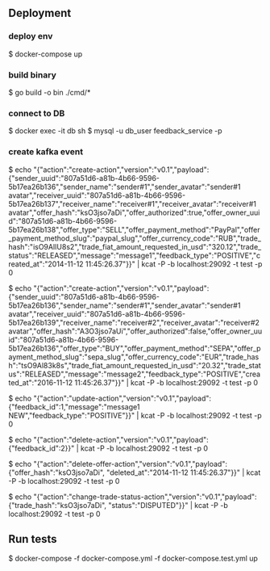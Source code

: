 ## Deployment

### deploy env
$ docker-compose up

### build binary
$ go build -o bin ./cmd/*

### connect to DB
$ docker exec -it db sh
$ mysql -u db_user feedback_service -p

### create kafka event
$ echo "{\"action\":\"create-action\",\"version\":\"v0.1\",\"payload\":{\"sender_uuid\":\"807a51d6-a81b-4b66-9596-5b17ea26b136\",\"sender_name\":\"sender#1\",\"sender_avatar\":\"sender#1 avatar\",\"receiver_uuid\":\"807a51d6-a81b-4b66-9596-5b17ea26b137\",\"receiver_name\":\"receiver#1\",\"receiver_avatar\":\"receiver#1 avatar\",\"offer_hash\":\"ksO3jso7aDi\",\"offer_authorized\":true,\"offer_owner_uuid\":\"807a51d6-a81b-4b66-9596-5b17ea26b138\",\"offer_type\":\"SELL\",\"offer_payment_method\":\"PayPal\",\"offer_payment_method_slug\":\"paypal_slug\",\"offer_currency_code\":\"RUB\",\"trade_hash\":\"isO9AlIU8s2\",\"trade_fiat_amount_requested_in_usd\":\"320.12\",\"trade_status\":\"RELEASED\",\"message\":\"message1\",\"feedback_type\":\"POSITIVE\",\"created_at\":\"2014-11-12 11:45:26.37\"}}" | kcat -P -b localhost:29092 -t test -p 0

$ echo "{\"action\":\"create-action\",\"version\":\"v0.1\",\"payload\":{\"sender_uuid\":\"807a51d6-a81b-4b66-9596-5b17ea26b136\",\"sender_name\":\"sender#1\",\"sender_avatar\":\"sender#1 avatar\",\"receiver_uuid\":\"807a51d6-a81b-4b66-9596-5b17ea26b139\",\"receiver_name\":\"receiver#2\",\"receiver_avatar\":\"receiver#2 avatar\",\"offer_hash\":\"A3O3jso7aUi\",\"offer_authorized\":false,\"offer_owner_uuid\":\"807a51d6-a81b-4b66-9596-5b17ea26b136\",\"offer_type\":\"BUY\",\"offer_payment_method\":\"SEPA\",\"offer_payment_method_slug\":\"sepa_slug\",\"offer_currency_code\":\"EUR\",\"trade_hash\":\"tsO9Al83k8s\",\"trade_fiat_amount_requested_in_usd\":\"20.32\",\"trade_status\":\"RELEASED\",\"message\":\"message2\",\"feedback_type\":\"POSITIVE\",\"created_at\":\"2016-11-12 11:45:26.37\"}}" | kcat -P -b localhost:29092 -t test -p 0

$ echo "{\"action\":\"update-action\",\"version\":\"v0.1\",\"payload\":{\"feedback_id\":1,\"message\":\"message1 NEW\",\"feedback_type\":\"POSITIVE\"}}" | kcat -P -b localhost:29092 -t test -p 0

$ echo "{\"action\":\"delete-action\",\"version\":\"v0.1\",\"payload\":{\"feedback_id\":2}}" | kcat -P -b localhost:29092 -t test -p 0

$ echo "{\"action\":\"delete-offer-action\",\"version\":\"v0.1\",\"payload\":{\"offer_hash\":"ksO3jso7aDi", \"deleted_at\":\"2014-11-12 11:45:26.37\"}}" | kcat -P -b localhost:29092 -t test -p 0

$ echo "{\"action\":\"change-trade-status-action\",\"version\":\"v0.1\",\"payload\":{\"trade_hash\":"ksO3jso7aDi", \"status\":\"DISPUTED\"}}" | kcat -P -b localhost:29092 -t test -p 0

## Run tests

$ docker-compose -f docker-compose.yml -f docker-compose.test.yml up


